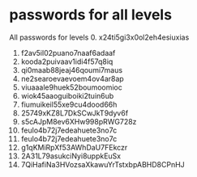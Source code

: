 # passwords for all levels

All passwords for levels
0. x24ti5gi3x0ol2eh4esiuxias
1. f2av5il02puano7naaf6adaaf
2. kooda2puivaav1idi4f57q8iq
3. qi0maab88jeaj46qoumi7maus
4. ne2searoevaevoem4ov4ar8ap
5. viuaaale9huek52boumoomioc
6. wiok45aaoguiboiki2tuin6ub
7. fiumuikeil55xe9cu4dood66h
8. 25749xKZ8L7DkSCwJkT9dyv6f
9. s5cAJpM8ev6XHw998pRWG728z
10. feulo4b72j7edeahuete3no7c
11. feulo4b72j7edeahuete3no7c
12. g1qKMiRpXf53AWhDaU7FEkczr
13. 2A31L79asukciNyi8uppkEuSx
14. 7QiHafiNa3HVozsaXkawuYrTstxbpABHD8CPnHJ